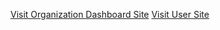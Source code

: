 [Visit Organization Dashboard Site](https://dashboard-site-123.web.app/)
[Visit User  Site](https://user-site-123.web.app/)
